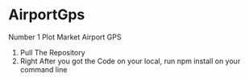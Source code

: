 # AirportGps
Number 1 Plot Market Airport GPS

1. Pull The Repository
2. Right After you got the Code on your local, run npm install on your command line
